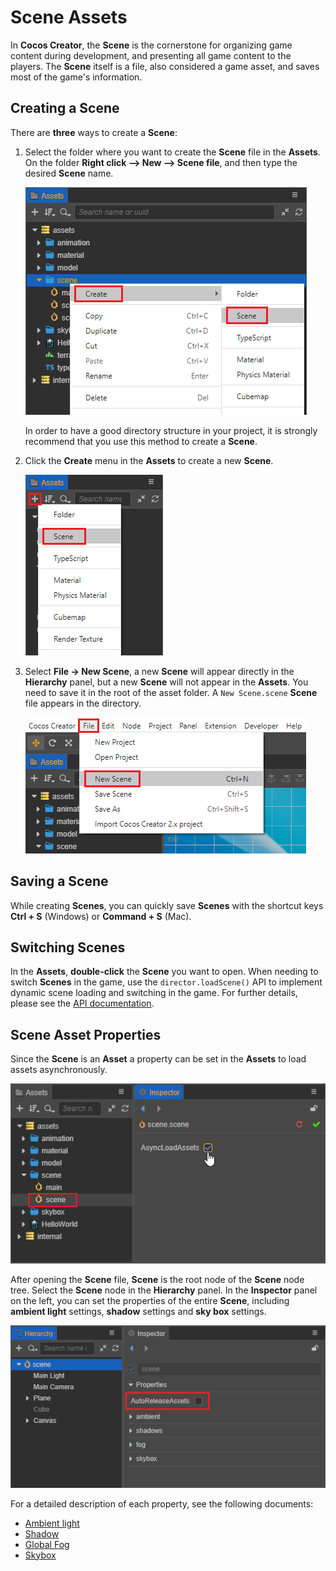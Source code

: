 # Scene Assets

In __Cocos Creator__, the __Scene__ is the cornerstone for organizing game content during development, and presenting all game content to the players. The __Scene__ itself is a file, also considered a game asset, and saves most of the game's information.

## Creating a Scene

There are __three__ ways to create a __Scene__:

1. Select the folder where you want to create the __Scene__ file in the __Assets__. On the folder __Right click --> New --> Scene file__, and then type the desired __Scene__ name.

    ![new_scene_1](scene/new_scene_1.png)

    In order to have a good directory structure in your project, it is strongly recommend that you use this method to create a __Scene__.

2. Click the __Create__ menu in the __Assets__ to create a new __Scene__.

    ![new_scene_2](scene/new_scene_2.png)

3. Select __File -> New Scene__, a new __Scene__ will appear directly in the __Hierarchy__ panel, but a new __Scene__ will not appear in the __Assets__. You need to save it in the root of the asset folder. A `New Scene.scene` __Scene__ file appears in the directory.

    ![new_scene_3](scene/new_scene_3.png)

## Saving a Scene

While creating __Scenes__, you can quickly save __Scenes__ with the shortcut keys __Ctrl + S__ (Windows) or __Command + S__ (Mac).

## Switching Scenes

In the __Assets__, __double-click__ the __Scene__ you want to open. When needing to switch __Scenes__ in the game, use the `director.loadScene()` API to implement dynamic scene loading and switching in the game. For further details, please see the [API documentation](__APIDOC__/en/classes/core.director-2.html#loadscene).

## Scene Asset Properties

Since the __Scene__ is an __Asset__ a property can be set in the __Assets__ to load assets asynchronously.

![scene set](scene/scene_set.png)

After opening the __Scene__ file, **Scene** is the root node of the __Scene__ node tree. Select the __Scene__ node in the __Hierarchy__ panel. In the __Inspector__ panel on the left, you can set the properties of the entire __Scene__, including **ambient light** settings, **shadow** settings and **sky box** settings.

![scene_node_set](scene/scene_node_set.png)

For a detailed description of each property, see the following documents:

- [Ambient light](../concepts/scene/ambient.md)
- [Shadow](../concepts/scene/shadow.md)
- [Global Fog](../concepts/scene/fog.md)
- [Skybox](../concepts/scene/skybox.md)
